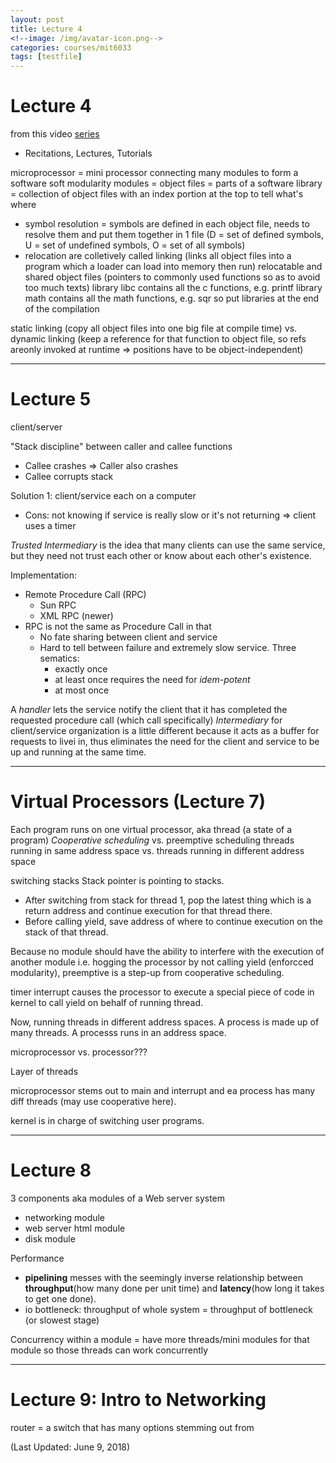 ```yaml
---
layout: post
title: Lecture 4 
<!--image: /img/avatar-icon.png-->
categories: courses/mit6033
tags: [testfile]
---
```


# Lecture 4 

from this video [series](https://www.youtube.com/watch?v=zm2VP0kHl1M&list=PL6535748F59DCA484)

- Recitations, Lectures, Tutorials

microprocessor = mini processor
connecting many modules to form a software
soft modularity
modules = object files = parts of a software
library = collection of object files with an index portion at the top to tell what's where
- symbol resolution = symbols are defined in each object file, needs to resolve them and put them together in 1 file (D = set of defined symbols, U = set of undefined symbols, O = set of all symbols)
- relocation 
are colletively called linking (links all object files into a program which a loader can load into memory then run)
relocatable and shared object files (pointers to commonly used functions so as to avoid too much texts) 
library libc contains all the c functions, e.g. printf
library math contains all the math functions, e.g. sqr 
so put libraries at the end of the compilation

static linking (copy all object files into one big file at compile time) vs. dynamic linking (keep a reference for that function to object file, so refs areonly invoked at runtime => positions have to be object-independent)

------------------------------------------------------------------------------

# Lecture 5 

client/server

"Stack discipline" between caller and callee functions 
- Callee crashes => Caller also crashes
- Callee corrupts stack 

Solution 1: client/service each on a computer
- Cons: not knowing if service is really slow or it's not returning
=> client uses a timer

*Trusted Intermediary* is the idea that many clients can use the same service, but they need not trust each other or know about each other's existence.

Implementation:

- Remote Procedure Call (RPC)
    - Sun RPC
    - XML RPC (newer)
- RPC is not the same as Procedure Call in that 
    - No fate sharing between client and service
    - Hard to tell between failure and extremely slow service. Three sematics:
        - exactly once
        - at least once requires the need for *idem-potent* 
        - at most once

A *handler* lets the service notify the client that it has completed the requested procedure call (which call specifically)
*Intermediary* for client/service organization is a little different because it acts as a buffer for requests to livei in, thus eliminates the need for the client and service to be up and running at the same time.

---------------------------------------------------------------------------------------

# Virtual Processors (Lecture 7)

Each program runs on one virtual processor, aka thread (a state of a program)
*Cooperative scheduling* vs. preemptive scheduling
threads running in same address space vs. threads running in different address space

switching stacks
Stack pointer is pointing to stacks. 

- After switching from stack for thread 1, pop the latest thing which is a return address and continue execution for that thread there. 
- Before calling yield, save address of where to continue execution on the stack of that thread.

Because no module should have the ability to interfere with the execution of another module i.e. hogging the processor by not calling yield (enforcced modularity), preemptive is a step-up from cooperative scheduling.

timer interrupt causes the processor to execute a special piece of code in kernel to call yield on behalf of running thread.

Now, running threads in different address spaces.
A process is made up of many threads. A processs runs in an address space.

microprocessor vs. processor???

Layer of threads

microprocessor stems out to main and interrupt and ea process has many diff threads (may use cooperative here).

kernel is in charge of switching user programs.

------------------------------------------------------------------------------

# Lecture 8 

3 components aka modules of a Web server system
- networking module
- web server html module
- disk module

Performance

- **pipelining** messes with the seemingly inverse relationship between **throughput**(how many done per unit time) and **latency**(how long it takes to get one done).
- io bottleneck: throughput of whole system = throughput of bottleneck (or slowest stage)

Concurrency within a module = have more threads/mini modules for that module so those threads can work concurrently

------------------------------------------

# Lecture 9: Intro to Networking

router = a switch that has many options stemming out from

(Last Updated: June 9, 2018)